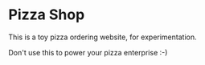 # Pizza Shop

This is a toy pizza ordering website, for experimentation.

Don't use this to power your pizza enterprise :-)
